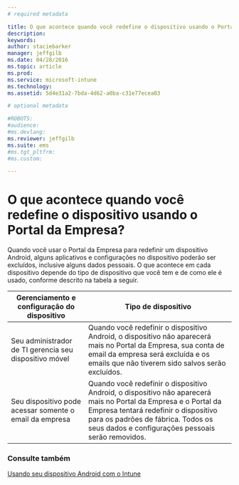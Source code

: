 ```yaml
---
# required metadata

title: O que acontece quando você redefine o dispositivo usando o Portal da Empresa? | Microsoft Intune
description:
keywords:
author: staciebarker
manager: jeffgilb
ms.date: 04/28/2016
ms.topic: article
ms.prod:
ms.service: microsoft-intune
ms.technology:
ms.assetid: 5d4e31a2-7bda-4d62-a0ba-c31e77ecea03

# optional metadata

#ROBOTS:
#audience:
#ms.devlang:
ms.reviewer: jeffgilb
ms.suite: ems
#ms.tgt_pltfrm:
#ms.custom:

---
```



# O que acontece quando você redefine o dispositivo usando o Portal da Empresa?

Quando você usar o Portal da Empresa para redefinir um dispositivo Android, alguns aplicativos e configurações no dispositivo poderão ser excluídos, inclusive alguns dados pessoais. O que acontece em cada dispositivo depende do tipo de dispositivo que você tem e de como ele é usado, conforme descrito na tabela a seguir.

|Gerenciamento e configuração do dispositivo|Tipo de dispositivo|
|---------------------------------------|---------------|
|Seu administrador de TI gerencia seu dispositivo móvel|Quando você redefinir o dispositivo Android, o dispositivo não aparecerá mais no Portal da Empresa, sua conta de email da empresa será excluída e os emails que não tiverem sido salvos serão excluídos.|
|Seu dispositivo pode acessar somente o email da empresa|Quando você redefinir o dispositivo Android, o dispositivo não aparecerá mais no Portal da Empresa e o Portal da Empresa tentará redefinir o dispositivo para os padrões de fábrica. Todos os seus dados e configurações pessoais serão removidos.|

### Consulte também
[Usando seu dispositivo Android com o Intune](using-your-android-device-with-intune.md)

<!--HONumber=May16_HO1-->



